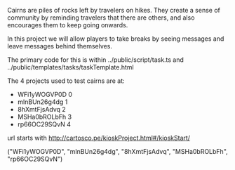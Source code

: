 Cairns are piles of rocks left by travelers on hikes. They create a sense of community by reminding travelers that there are others, and also encourages them to keep going onwards. 

In this project we will allow players to take breaks by seeing messages and leave messages behind themselves. 

The primary code for this is within ../public/script/task.ts and ../public/templates/tasks/taskTemplate.html

The 4 projects used to test cairns are at:

 - WFi1yWOGVP0D 0
 - mlnBUn26g4dg 1
 - 8hXmtFjsAdvq 2
 - MSHa0bROLbFh 3
 - rp66OC29SQvN 4

url starts with http://cartosco.pe/kioskProject.html#/kioskStart/

("WFi1yWOGVP0D", "mlnBUn26g4dg", "8hXmtFjsAdvq", "MSHa0bROLbFh", "rp66OC29SQvN")

